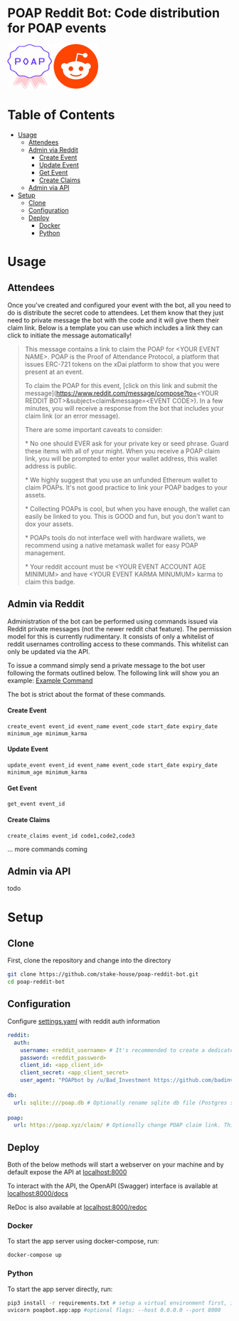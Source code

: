 # POAP Reddit Bot: Code distribution for POAP events
<img src="assets/poap-logo.svg" width="100" height="100"> <img src="assets/reddit-logo.png" width="100" height="100"> 

# Table of Contents
- [Usage](#usage)
  * [Attendees](#attendees)
  * [Admin via Reddit](#admin-via-reddit)
      - [Create Event](#create-event)
      - [Update Event](#update-event)
      - [Get Event](#get-event)
      - [Create Claims](#create-claims)
  * [Admin via API](#admin-via-api)
- [Setup](#setup)
  * [Clone](#clone)
  * [Configuration](#configuration)
  * [Deploy](#deploy)
    + [Docker](#docker)
    + [Python](#python)

# Usage
## Attendees
Once you've created and configured your event with the bot, all you need to do is distribute the secret code to attendees. Let them know that they just need to private message the bot with the code and it will give them their claim link. Below is a template you can use which includes a link they can click to initiate the message automatically!

> This message contains a link to claim the POAP for <YOUR EVENT NAME\>. POAP is the Proof of Attendance Protocol, a platform that issues ERC-721 tokens on the xDai platform to show that you were present at an event.
>
> To claim the POAP for this event, [click on this link and submit the message](https://www.reddit.com/message/compose?to=<YOUR REDDIT BOT\>&subject=claim&message=<EVENT CODE\>). In a few minutes, you will receive a response from the bot that includes your claim link (or an error message).
>
> There are some important caveats to consider:
>
> \* No one should EVER ask for your private key or seed phrase. Guard these items with all of your might. When you receive a POAP claim link, you will be prompted to enter your wallet address, this wallet address is public.
>
> \* We highly suggest that you use an unfunded Ethereum wallet to claim POAPs. It's not good practice to link your POAP badges to your assets.
>
> \* Collecting POAPs is cool, but when you have enough, the wallet can easily be linked to you. This is GOOD and fun, but you don't want to dox your assets.
>
> \* POAPs tools do not interface well with hardware wallets, we recommend using a native metamask wallet for easy POAP management.
> 
> \* Your reddit account must be <YOUR EVENT ACCOUNT AGE MINIMUM\> and have <YOUR EVENT KARMA MINUMUM\> karma to claim this badge.

## Admin via Reddit
Administration of the bot can be performed using commands issued via Reddit private messages (not the newer reddit chat feature). The permission model for this is currently rudimentary. It consists of only a whitelist of reddit usernames controlling access to these commands. This whitelist can only be updated via the API.

To issue a command simply send a private message to the bot user following the formats outlined below. The following link will show you an example: [Example Command](https://www.reddit.com/message/compose?to=/u/YourPOAPBot&subject=command&message=create_event%20event_id%20event_name%20event_code%202021-05-01T00%3A00%3A00%202021-05-02T00%3A00%3A00%2030%2010)

The bot is strict about the format of these commands.
#### Create Event
```
create_event event_id event_name event_code start_date expiry_date minimum_age minimum_karma
```
#### Update Event
```
update_event event_id event_name event_code start_date expiry_date minimum_age minimum_karma
```
#### Get Event
```
get_event event_id
```
#### Create Claims
```
create_claims event_id code1,code2,code3
```
... more commands coming

## Admin via API

todo

# Setup
## Clone
First, clone the repository and change into the directory
```bash
git clone https://github.com/stake-house/poap-reddit-bot.git
cd poap-reddit-bot
```

## Configuration

Configure [settings.yaml](settings.yaml) with reddit auth information


```yaml
reddit:
  auth:
    username: <reddit_username> # It's recommended to create a dedicated account, but you can use a personal account
    password: <reddit_password>
    client_id: <app_client_id>
    client_secret: <app_client_secret>
    user_agent: "POAPbot by /u/Bad_Investment https://github.com/badinvestment/poap-reddit-bot" # Optionally change this, but you don't need to

db:
  url: sqlite:///poap.db # Optionally rename sqlite db file (Postgres support coming soon)

poap:
  url: https://poap.xyz/claim/ # Optionally change POAP claim link. This link is forced when adding claims via Reddit DMs
```

## Deploy

Both of the below methods will start a webserver on your machine and by default expose the API at [localhost:8000](http://localhost:8000)

To interact with the API, the OpenAPI (Swagger) interface is available at [localhost:8000/docs](http://localhost:8000/docs)

ReDoc is also available at [localhost:8000/redoc](http://localhost:8000/redoc)

### Docker

To start the app server using docker-compose, run:
```bash
docker-compose up
```

### Python
To start the app server directly, run:
```bash
pip3 install -r requirements.txt # setup a virtual environment first, if desired
uvicorn poapbot.app:app #optional flags: --host 0.0.0.0 --port 8000
```
